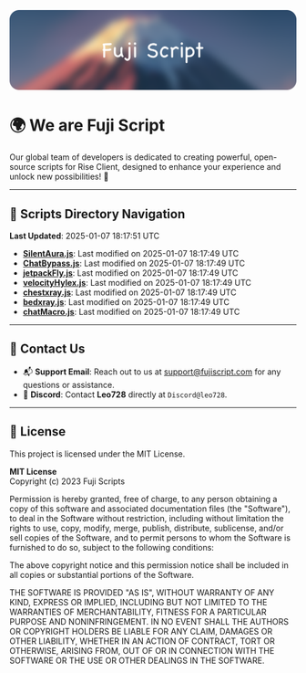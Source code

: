 ![Banner](.github/b.webp)

# 🌍 **We are Fuji Script**

Our global team of developers is dedicated to creating powerful, open-source scripts for Rise Client, designed to enhance your experience and unlock new possibilities! 🌟

---
<!-- SCRIPTS_NAVIGATION_START -->
## 📂 **Scripts Directory Navigation**

**Last Updated**: 2025-01-07 18:17:51 UTC

- **[SilentAura.js](scripts/SilentAura.js)**: Last modified on 2025-01-07 18:17:49 UTC
- **[ChatBypass.js](scripts/ChatBypass.js)**: Last modified on 2025-01-07 18:17:49 UTC
- **[jetpackFly.js](scripts/jetpackFly.js)**: Last modified on 2025-01-07 18:17:49 UTC
- **[velocityHylex.js](scripts/velocityHylex.js)**: Last modified on 2025-01-07 18:17:49 UTC
- **[chestxray.js](scripts/chestxray.js)**: Last modified on 2025-01-07 18:17:49 UTC
- **[bedxray.js](scripts/bedxray.js)**: Last modified on 2025-01-07 18:17:49 UTC
- **[chatMacro.js](scripts/chatMacro.js)**: Last modified on 2025-01-07 18:17:49 UTC

<!-- SCRIPTS_NAVIGATION_END -->

---

## 💬 **Contact Us**  
- 📬 **Support Email**: Reach out to us at [support@fujiscript.com](mailto:support@fujiscript.com) for any questions or assistance.  
- 💬 **Discord**: Contact **Leo728** directly at `Discord@leo728`.

---

## 📜 **License**

This project is licensed under the MIT License.  

**MIT License**  
Copyright (c) 2023 Fuji Scripts  

Permission is hereby granted, free of charge, to any person obtaining a copy of this software and associated documentation files (the "Software"), to deal in the Software without restriction, including without limitation the rights to use, copy, modify, merge, publish, distribute, sublicense, and/or sell copies of the Software, and to permit persons to whom the Software is furnished to do so, subject to the following conditions:  

The above copyright notice and this permission notice shall be included in all copies or substantial portions of the Software.  

THE SOFTWARE IS PROVIDED "AS IS", WITHOUT WARRANTY OF ANY KIND, EXPRESS OR IMPLIED, INCLUDING BUT NOT LIMITED TO THE WARRANTIES OF MERCHANTABILITY, FITNESS FOR A PARTICULAR PURPOSE AND NONINFRINGEMENT. IN NO EVENT SHALL THE AUTHORS OR COPYRIGHT HOLDERS BE LIABLE FOR ANY CLAIM, DAMAGES OR OTHER LIABILITY, WHETHER IN AN ACTION OF CONTRACT, TORT OR OTHERWISE, ARISING FROM, OUT OF OR IN CONNECTION WITH THE SOFTWARE OR THE USE OR OTHER DEALINGS IN THE SOFTWARE.  
